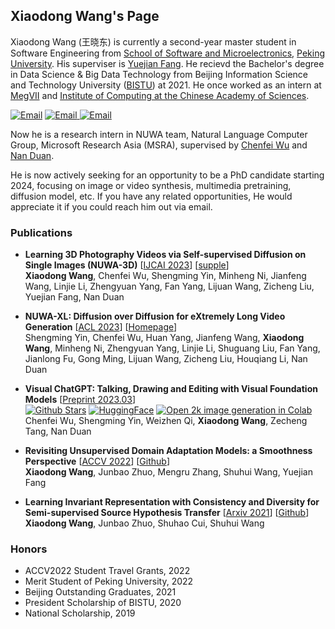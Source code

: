 ## Xiaodong Wang's Page
Xiaodong Wang (王晓东) is currently a second-year master student in Software Engineering from [School of Software and Microelectronics](https://ss.pku.edu.cn), [Peking University](https://www.pku.edu.cn). His superviser is [Yuejian Fang](https://ss.pku.edu.cn/teacherteam/teacherlist/1612-方跃坚.html). He recievd the Bachelor's degree in Data Science & Big Data Technology from Beijing Information Science and Technology University ([BISTU](https://www.bistu.edu.cn)) at 2021. He once worked as an intern at [MegVII](https://www.megvii.com) and [Institute of Computing at the Chinese Academy of Sciences](http://www.ict.cas.cn).

<a href="https://scholar.google.com/citations?user=BEI2qi8AAAAJ&hl=en"><img src="https://img.shields.io/badge/Scholar-blueviolet" alt="Email" /></a>
<a href="https://github.com/Wang-Xiaodong1899"><img src="https://img.shields.io/badge/Github-yellow" alt="Email" /> <a href="mailto:wangxd220@gmail.com"><img src="https://img.shields.io/badge/Email-wangxd220@gmail.com-pink" alt="Email" /></a>


Now he is a research intern in NUWA team, Natural Language Computer Group, Microsoft Research Asia (MSRA), supervised by [Chenfei Wu](https://chenfei-wu.github.io/) and [Nan Duan](https://nanduan.github.io/).

He is now actively seeking for an opportunity to be a PhD candidate starting 2024, focusing on image or video synthesis, multimedia pretraining, diffusion model, etc. If you have any related opportunities, He would appreciate it if you could reach him out via email.

### Publications
- **Learning 3D Photography Videos via Self-supervised Diffusion on Single Images (NUWA-3D)** \[[IJCAI 2023](https://arxiv.org/abs/2302.10781)\] \[[supple](./assets/IJCAI23_supple.pdf)\]   
**Xiaodong Wang**, Chenfei Wu, Shengming Yin, Minheng Ni, Jianfeng Wang, Linjie Li, Zhengyuan Yang, Fan Yang, Lijuan Wang, Zicheng Liu, Yuejian Fang, Nan Duan

- **NUWA-XL: Diffusion over Diffusion for eXtremely Long Video Generation** \[[ACL 2023](https://arxiv.org/abs/2303.12346)\] \[[Homepage](https://msra-nuwa.azurewebsites.net/#/)\]  
Shengming Yin, Chenfei Wu, Huan Yang, Jianfeng Wang, **Xiaodong Wang**, Minheng Ni, Zhengyuan Yang, Linjie Li, Shuguang Liu, Fan Yang, Jianlong Fu, Gong Ming, Lijuan Wang, Zicheng Liu, Houqiang Li, Nan Duan   

- **Visual ChatGPT: Talking, Drawing and Editing with Visual Foundation Models** \[[Preprint 2023.03](https://arxiv.org/abs/2303.04671)]   
[![Github Stars](https://img.shields.io/github/stars/microsoft/TaskMatrix.svg)](https://github.com/microsoft/TaskMatrix) [![HuggingFace](https://img.shields.io/badge/%F0%9F%A4%97-Open%20in%20Spaces-blue)](https://huggingface.co/spaces/microsoft/visual_chatgpt) [![Open 2k image generation in Colab](https://colab.research.google.com/assets/colab-badge.svg)](https://colab.research.google.com/drive/1P3jJqKEWEaeNcZg8fODbbWeQ3gxOHk2-?usp=sharing)   
Chenfei Wu, Shengming Yin, Weizhen Qi, **Xiaodong Wang**, Zecheng Tang, Nan Duan  

- **Revisiting Unsupervised Domain Adaptation Models: a Smoothness Perspective** \[[ACCV 2022](https://openaccess.thecvf.com/content/ACCV2022/html/Wang_Revisiting_Unsupervised_Domain_Adaptation_Models_a_Smoothness_Perspective_ACCV_2022_paper.html)\] \[[Github](https://github.com/Wang-Xiaodong1899/LeCo_UDA)\]  
**Xiaodong Wang**, Junbao Zhuo, Mengru Zhang, Shuhui Wang, Yuejian Fang

- **Learning Invariant Representation with Consistency and Diversity for Semi-supervised Source Hypothesis Transfer** \[[Arxiv 2021](https://arxiv.org/abs/2107.03008)\] \[[Github](https://github.com/Wang-Xiaodong1899/SSHT)\]   
**Xiaodong Wang**, Junbao Zhuo, Shuhao Cui, Shuhui Wang

### Honors
- ACCV2022 Student Travel Grants, 2022
- Merit Student of Peking University, 2022
- Beijing Outstanding Graduates, 2021
- President Scholarship of BISTU, 2020
- National Scholarship, 2019
